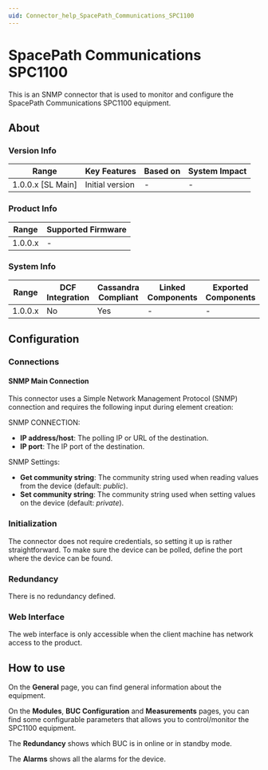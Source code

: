 ```yaml
---
uid: Connector_help_SpacePath_Communications_SPC1100
---
```


# SpacePath Communications SPC1100

This is an SNMP connector that is used to monitor and configure the SpacePath Communications SPC1100 equipment.

## About

### Version Info

| **Range**           | **Key Features** | **Based on** | **System Impact** |
|---------------------|------------------|--------------|-------------------|
| 1.0.0.x \[SL Main\] | Initial version  | \-           | \-                |

### Product Info

| Range     | Supported Firmware     |
|-----------|------------------------|
| 1.0.0.x   | \-                     |

### System Info

| Range     | DCF Integration     | Cassandra Compliant     | Linked Components     | Exported Components     |
|-----------|---------------------|-------------------------|-----------------------|-------------------------|
| 1.0.0.x   | No                  | Yes                     | \-                    | \-                      |

## Configuration

### Connections

#### SNMP Main Connection

This connector uses a Simple Network Management Protocol (SNMP) connection and requires the following input during element creation:

SNMP CONNECTION:

- **IP address/host**: The polling IP or URL of the destination.
- **IP port**: The IP port of the destination.

SNMP Settings:

- **Get community string**: The community string used when reading values from the device (default: *public*).
- **Set community string**: The community string used when setting values on the device (default: *private*).

### Initialization

The connector does not require credentials, so setting it up is rather straightforward. To make sure the device can be polled, define the port where the device can be found.

### Redundancy

There is no redundancy defined.

### Web Interface

The web interface is only accessible when the client machine has network access to the product.

## How to use

On the **General** page, you can find general information about the equipment.

On the **Modules**, **BUC Configuration** and **Measurements** pages, you can find some configurable parameters that allows you to control/monitor the SPC1100 equipment.

The **Redundancy** shows which BUC is in online or in standby mode.

The **Alarms** shows all the alarms for the device.

